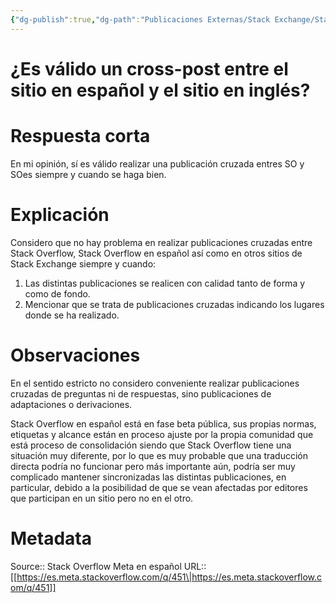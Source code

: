 ```yaml
---
{"dg-publish":true,"dg-path":"Publicaciones Externas/Stack Exchange/Stack Overflow en español/Stack Overflow en español Meta/es.meta.stackoverflow.com-451.md","permalink":"/publicaciones-externas/stack-exchange/stack-overflow-en-espanol/stack-overflow-en-espanol-meta/es-meta-stackoverflow-com-451/","title":"¿Es válido un cross-post entre el sitio en español y el sitio en inglés?","hide":true,"noteIcon":"default","created":"2024-04-03T12:49:10.418-06:00","updated":"2024-04-05T16:43:58.776-06:00"}
---
```


# ¿Es válido un cross-post entre el sitio en español y el sitio en inglés?

# Respuesta corta

En mi opinión, sí es válido realizar una publicación cruzada entres SO y SOes siempre y cuando se haga bien.

# Explicación
Considero que no hay problema en realizar publicaciones cruzadas entre Stack Overflow, Stack Overflow en español así como en otros sitios de Stack Exchange siempre y cuando:

1. Las distintas publicaciones se realicen con calidad tanto de forma y como de fondo.
2. Mencionar que se trata de publicaciones cruzadas indicando los lugares donde se ha realizado.


# Observaciones

En el sentido estricto no considero conveniente realizar publicaciones cruzadas de preguntas ni de respuestas, sino publicaciones de adaptaciones o derivaciones. 

Stack Overflow en español está en fase beta pública, sus propias normas, etiquetas y alcance están en proceso ajuste por la propia comunidad que está proceso de consolidación siendo que Stack Overflow tiene una situación muy diferente, por lo que es muy probable que una traducción directa podría no funcionar pero más importante aún, podría ser muy complicado mantener sincronizadas las distintas publicaciones, en particular, debido a la posibilidad de que se vean afectadas por editores que participan en un sitio pero no en el otro.


# Metadata
Source:: Stack Overflow Meta en español
URL:: [[https://es.meta.stackoverflow.com/q/451\|https://es.meta.stackoverflow.com/q/451]]

